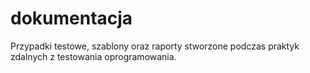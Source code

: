 # dokumentacja

Przypadki testowe, szablony oraz raporty stworzone podczas praktyk zdalnych z testowania oprogramowania.
